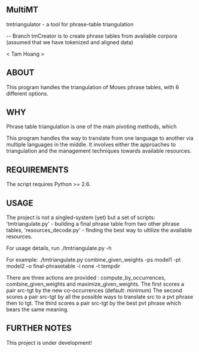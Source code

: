 
MultiMT
------


tmtriangulator - a tool for phrase-table triangulation 

-- Branch tmCreator is to create phrase tables from available corpora (assumed that we have tokenized and aligned data)

< Tam Hoang >

ABOUT
-----

This program handles the triangulation of Moses phrase tables, with 6 different options. 

WHY
---

Phrase table triangulation is one of the main pivoting methods, which 


This program handles the way to translate from one language to another via multiple languages in the middle. It involves either the approaches to triangulation and the management techniques towards available resources.

REQUIREMENTS
------------

The script requires Python >= 2.6.


USAGE
-----

The project is not a singled-system (yet) but a set of scripts: 'tmtriangulate.py' - building a final phrase table from two other phrase tables, 'resources\_decode.py' - finding the best way to ultilize the available resources.

For usage details, run ./tmtriangulate.py -h

For example: ./tmtriangulate.py combine\_given\_weights -ps model1 -pt model2 -o final-phrasetable -i none -t tempdir

There are three actions are provided : compute\_by\_occurrences, combine\_given\_weights and maximize\_given\_weights. 
The first scores a pair src-tgt by the new co-occurrences (default: minimum)
The second scores a pair src-tgt by all the possible ways to translate src to a pvt phrase then to tgt. 
The third scores a pair src-tgt by the best pvt phrase which bears the same meaning.

FURTHER NOTES
-------------

This project is under development! 
